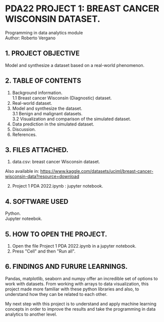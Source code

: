 # PDA22 PROJECT 1: BREAST CANCER WISCONSIN DATASET.
 Programming in data analytics module  
 Author: Roberto Vergano

## 1. PROJECT OBJECTIVE

Model and synthesize a dataset based on a real-world phenomenon.

## 2. TABLE OF CONTENTS

1. Background information.  
    1.1 Breast cancer Wisconsin (Diagnostic) dataset.  
2. Real-world dataset.  
3. Model and synthesize the dataset.  
    3.1 Benign and malignant datasets.  
    3.2 Visualization and comparison of the simulated dataset.  
4. Data prediction in the simulated dataset.  
5. Discussion.  
6. References.  

## 3. FILES ATTACHED.

1. data.csv: breast cancer Wisconsin dataset.  

Also available in: https://www.kaggle.com/datasets/uciml/breast-cancer-wisconsin-data?resource=download  

2. Project 1 PDA 2022.ipynb : jupyter notebook.  

## 4. SOFTWARE USED

Python.  
Jupyter noteebok.  

## 5. HOW TO OPEN THE PROJECT. 

1. Open the file Project 1 PDA 2022.ipynb in a jupyter notebook.
2. Press "Cell" and then "Run all".

## 6. FINDINGS AND FURURE LEARNINGS.

Pandas, matplotlib, seaborn and numpy offer an incredible set of options to work with datasets. From working with arrays to data visualization, this project made more familiar with these python libraries and also, to understand how they can be related to each other.  

My next step with this project is to understand and apply machine learning concepts in order to improve the results and take the programming in data analytics to another level. 






